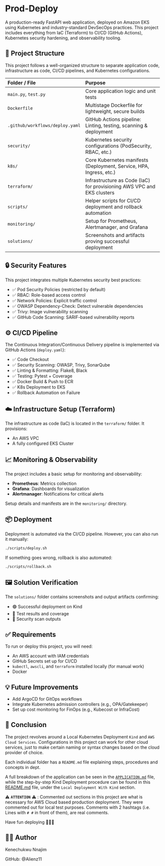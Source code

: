 # Prod-Deploy

A production-ready FastAPI web application, deployed on Amazon EKS using Kubernetes and industry-standard DevSecOps practices. This project includes everything from IaC (Terraform) to CI/CD (GitHub Actions), Kubernetes security hardening, and observability tooling.

## 📁 Project Structure

This project follows a well-organized structure to separate application code, infrastructure as code, CI/CD pipelines, and Kubernetes configurations.

| Folder / File           | Purpose                                                                   |
| :---------------------- | :------------------------------------------------------------------------ |
| `main.py`, `test.py`    | Core application logic and unit tests                                   |
| `Dockerfile`            | Multistage Dockerfile for lightweight, secure builds                      |
| `.github/workflows/deploy.yaml` | GitHub Actions pipeline: Linting, testing, scanning & deployment          |
| `security/`             | Kubernetes security configurations (PodSecurity, RBAC, etc.)              |
| `k8s/`                  | Core Kubernetes manifests (Deployment, Service, HPA, Ingress, etc.)       |
| `terraform/`            | Infrastructure as Code (IaC) for provisioning AWS VPC and EKS clusters    |
| `scripts/`              | Helper scripts for CI/CD deployment and rollback automation               |
| `monitoring/`           | Setup for Prometheus, Alertmanager, and Grafana                           |
| `solutions/`            | Screenshots and artifacts proving successful deployment                   |

## 🔒 Security Features

This project integrates multiple Kubernetes security best practices:

* ✅ Pod Security Policies (restricted by default)
* ✅ RBAC: Role-based access control
* ✅ Network Policies: Explicit traffic control
* ✅ OWASP Dependency-Check: Detect vulnerable dependencies
* ✅ Trivy: Image vulnerability scanning
* ✅ GitHub Code Scanning: SARIF-based vulnerability reports

## ⚙️ CI/CD Pipeline

The Continuous Integration/Continuous Delivery pipeline is implemented via GitHub Actions (`deploy.yaml`):

* ✅ Code Checkout
* ✅ Security Scanning: OWASP, Trivy, SonarQube
* ✅ Linting & Formatting: Flake8, Black
* ✅ Testing: Pytest + Coverage
* ✅ Docker Build & Push to ECR
* ✅ K8s Deployment to EKS
* ✅ Rollback Automation on Failure

## ☁️ Infrastructure Setup (Terraform)

The infrastructure as code (IaC) is located in the `terraform/` folder. It provisions:

* An AWS VPC
* A fully configured EKS Cluster

## 📈 Monitoring & Observability

The project includes a basic setup for monitoring and observability:

* **Prometheus**: Metrics collection
* **Grafana**: Dashboards for visualization
* **Alertmanager**: Notifications for critical alerts

Setup details and manifests are in the `monitoring/` directory.

## 📦 Deployment

Deployment is automated via the CI/CD pipeline. However, you can also run it manually:

```bash
./scripts/deploy.sh
```

If something goes wrong, rollback is also automated:

```bash
./scripts/rollback.sh
```

## 🖼️ Solution Verification

The `solutions/` folder contains screenshots and output artifacts confirming:

* 🟢 Successful deployment on Kind
* 🧪 Test results and coverage
* 🔐 Security scan outputs

## ✅ Requirements

To run or deploy this project, you will need:

* An AWS account with IAM credentials
* GitHub Secrets set up for CI/CD
* `kubectl`, `awscli`, and `terraform` installed locally (for manual work)
* Docker

## 💡 Future Improvements

* Add ArgoCD for GitOps workflows
* Integrate Kubernetes admission controllers (e.g., OPA/Gatekeeper)
* Set up cost monitoring for FinOps (e.g., Kubecost or InfraCost)

## 🏁 Conclusion

The project revolves around a Local Kubernetes Deployment `Kind` and `AWS Cloud Services`. Configurations in this project can work for other cloud services, just to make certain naming or syntax changes based on the cloud provider of choice.

Each individual folder has a `README.md` file explaining steps, procedures and concepts in dept.

A full breakdown of the application can be seen in the [`APPLICATION.md`](./APPLICATION.md) file, while the step-by-step Kind Deployment procedure can be found in this [README.md](./k8s/README.md) file, under the `Local Deployment With Kind` section.

⚠️ **`ATTENTION`** ⚠️ : Commented out sections in this project are what is necessary for AWS Cloud based production deployment. They were commented out for local test purposes. Comments with 2 hashtags (i.e. Lines with `# #` in front of them), are real comments.

Have fun deploying 🚀🚀🚀

## 🧑‍💻 Author

Kenechukwu Nnajim

GitHub: @Alienz11
